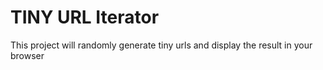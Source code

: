 # TINY URL Iterator

This project will randomly generate tiny urls and display the result in your browser